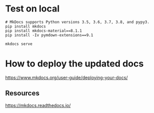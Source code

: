 
# Test on local
```
# MkDocs supports Python versions 3.5, 3.6, 3.7, 3.8, and pypy3.
pip install mkdocs
pip install mkdocs-material==8.1.1
pip install -Iv pymdown-extensions==9.1

mkdocs serve
```

# How to deploy the updated docs
https://www.mkdocs.org/user-guide/deploying-your-docs/

## Resources
https://mkdocs.readthedocs.io/

